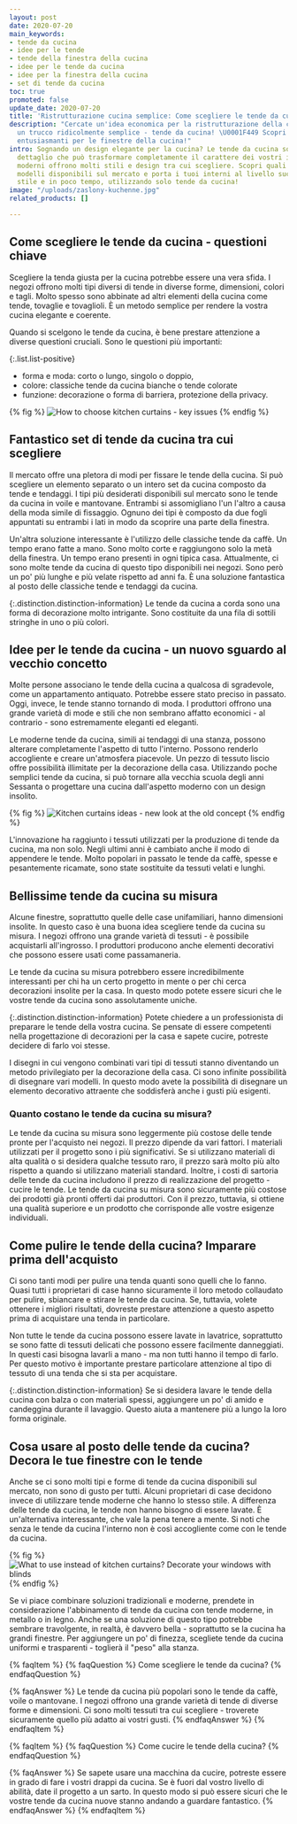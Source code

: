 ```yaml
---
layout: post
date: 2020-07-20
main_keywords:
- tende da cucina
- idee per le tende
- tende della finestra della cucina
- idee per le tende da cucina
- idee per la finestra della cucina
- set di tende da cucina
toc: true
promoted: false
update_date: 2020-07-20
title: 'Ristrutturazione cucina semplice: Come scegliere le tende da cucina?'
description: "Cercate un'idea economica per la ristrutturazione della cucina? ✔️ Imparare
  un trucco ridicolmente semplice - tende da cucina! \U0001F449 Scopri le idee più
  entusiasmanti per le finestre della cucina!"
intro: Sognando un design elegante per la cucina? Le tende da cucina sono un piccolo
  dettaglio che può trasformare completamente il carattere dei vostri interni. I produttori
  moderni offrono molti stili e design tra cui scegliere. Scopri quali sono i migliori
  modelli disponibili sul mercato e porta i tuoi interni al livello successivo, con
  stile e in poco tempo, utilizzando solo tende da cucina!
image: "/uploads/zaslony-kuchenne.jpg"
related_products: []

---
```

## Come scegliere le tende da cucina - questioni chiave

Scegliere la tenda giusta per la cucina potrebbe essere una vera sfida. I negozi offrono molti tipi diversi di tende in diverse forme, dimensioni, colori e tagli. Molto spesso sono abbinate ad altri elementi della cucina come tende, tovaglie e tovaglioli. È un metodo semplice per rendere la vostra cucina elegante e coerente.

Quando si scelgono le tende da cucina, è bene prestare attenzione a diverse questioni cruciali. Sono le questioni più importanti:

{:.list.list-positive}

* forma e moda: corto o lungo, singolo o doppio,
* colore: classiche tende da cucina bianche o tende colorate
* funzione: decorazione o forma di barriera, protezione della privacy.

{% fig %}
![How to choose kitchen curtains - key issues](/uploads/jakie-firanki-wybrac.jpg "How to choose kitchen curtains - key issues")
{% endfig %}

## Fantastico set di tende da cucina tra cui scegliere

Il mercato offre una pletora di modi per fissare le tende della cucina. Si può scegliere un elemento separato o un intero set da cucina composto da tende e tendaggi. I tipi più desiderati disponibili sul mercato sono le tende da cucina in voile e mantovane. Entrambi si assomigliano l'un l'altro a causa della moda simile di fissaggio. Ognuno dei tipi è composto da due fogli appuntati su entrambi i lati in modo da scoprire una parte della finestra.

Un'altra soluzione interessante è l'utilizzo delle classiche tende da caffè. Un tempo erano fatte a mano. Sono molto corte e raggiungono solo la metà della finestra. Un tempo erano presenti in ogni tipica casa. Attualmente, ci sono molte tende da cucina di questo tipo disponibili nei negozi. Sono però un po' più lunghe e più velate rispetto ad anni fa. È una soluzione fantastica al posto delle classiche tende e tendaggi da cucina.

{:.distinction.distinction-information}
Le tende da cucina a corda sono una forma di decorazione molto intrigante. Sono costituite da una fila di sottili stringhe in uno o più colori.

## Idee per le tende da cucina - un nuovo sguardo al vecchio concetto

Molte persone associano le tende della cucina a qualcosa di sgradevole, come un appartamento antiquato. Potrebbe essere stato preciso in passato. Oggi, invece, le tende stanno tornando di moda. I produttori offrono una grande varietà di mode e stili che non sembrano affatto economici - al contrario - sono estremamente eleganti ed eleganti.

Le moderne tende da cucina, simili ai tendaggi di una stanza, possono alterare completamente l'aspetto di tutto l'interno. Possono renderlo accogliente e creare un'atmosfera piacevole. Un pezzo di tessuto liscio offre possibilità illimitate per la decorazione della casa. Utilizzando poche semplici tende da cucina, si può tornare alla vecchia scuola degli anni Sessanta o progettare una cucina dall'aspetto moderno con un design insolito.

{% fig %}
![Kitchen curtains ideas - new look at the old concept](/uploads/zaluzje-kuchenne.jpg "Kitchen curtains ideas - new look at the old concept")
{% endfig %}

L'innovazione ha raggiunto i tessuti utilizzati per la produzione di tende da cucina, ma non solo. Negli ultimi anni è cambiato anche il modo di appendere le tende. Molto popolari in passato le tende da caffè, spesse e pesantemente ricamate, sono state sostituite da tessuti velati e lunghi.

## Bellissime tende da cucina su misura

Alcune finestre, soprattutto quelle delle case unifamiliari, hanno dimensioni insolite. In questo caso è una buona idea scegliere tende da cucina su misura. I negozi offrono una grande varietà di tessuti - è possibile acquistarli all'ingrosso. I produttori producono anche elementi decorativi che possono essere usati come passamaneria.

Le tende da cucina su misura potrebbero essere incredibilmente interessanti per chi ha un certo progetto in mente o per chi cerca decorazioni insolite per la casa. In questo modo potete essere sicuri che le vostre tende da cucina sono assolutamente uniche.

{:.distinction.distinction-information}
Potete chiedere a un professionista di preparare le tende della vostra cucina. Se pensate di essere competenti nella progettazione di decorazioni per la casa e sapete cucire, potreste decidere di farlo voi stesse.

I disegni in cui vengono combinati vari tipi di tessuti stanno diventando un metodo privilegiato per la decorazione della casa. Ci sono infinite possibilità di disegnare vari modelli. In questo modo avete la possibilità di disegnare un elemento decorativo attraente che soddisferà anche i gusti più esigenti.

### Quanto costano le tende da cucina su misura?

Le tende da cucina su misura sono leggermente più costose delle tende pronte per l'acquisto nei negozi. Il prezzo dipende da vari fattori. I materiali utilizzati per il progetto sono i più significativi. Se si utilizzano materiali di alta qualità o si desidera qualche tessuto raro, il prezzo sarà molto più alto rispetto a quando si utilizzano materiali standard. Inoltre, i costi di sartoria delle tende da cucina includono il prezzo di realizzazione del progetto - cucire le tende. Le tende da cucina su misura sono sicuramente più costose dei prodotti già pronti offerti dai produttori. Con il prezzo, tuttavia, si ottiene una qualità superiore e un prodotto che corrisponde alle vostre esigenze individuali.

## Come pulire le tende della cucina? Imparare prima dell'acquisto

Ci sono tanti modi per pulire una tenda quanti sono quelli che lo fanno. Quasi tutti i proprietari di case hanno sicuramente il loro metodo collaudato per pulire, sbiancare e stirare le tende da cucina. Se, tuttavia, volete ottenere i migliori risultati, dovreste prestare attenzione a questo aspetto prima di acquistare una tenda in particolare.

Non tutte le tende da cucina possono essere lavate in lavatrice, soprattutto se sono fatte di tessuti delicati che possono essere facilmente danneggiati. In questi casi bisogna lavarli a mano - ma non tutti hanno il tempo di farlo. Per questo motivo è importante prestare particolare attenzione al tipo di tessuto di una tenda che si sta per acquistare.

{:.distinction.distinction-information}
Se si desidera lavare le tende della cucina con balza o con materiali spessi, aggiungere un po' di amido e candeggina durante il lavaggio. Questo aiuta a mantenere più a lungo la loro forma originale.

## Cosa usare al posto delle tende da cucina? Decora le tue finestre con le tende

Anche se ci sono molti tipi e forme di tende da cucina disponibili sul mercato, non sono di gusto per tutti. Alcuni proprietari di case decidono invece di utilizzare tende moderne che hanno lo stesso stile. A differenza delle tende da cucina, le tende non hanno bisogno di essere lavate. È un'alternativa interessante, che vale la pena tenere a mente. Si noti che senza le tende da cucina l'interno non è così accogliente come con le tende da cucina.

{% fig %}
![What to use instead of kitchen curtains? Decorate your windows with blinds](/uploads/kuchnia-zaluzje1.jpg "What to use instead of kitchen curtains? Decorate your windows with blinds")
{% endfig %}

Se vi piace combinare soluzioni tradizionali e moderne, prendete in considerazione l'abbinamento di tende da cucina con tende moderne, in metallo o in legno. Anche se una soluzione di questo tipo potrebbe sembrare travolgente, in realtà, è davvero bella - soprattutto se la cucina ha grandi finestre. Per aggiungere un po' di finezza, scegliete tende da cucina uniformi e trasparenti - toglierà il "peso" alla stanza.

{% faqItem %}
{% faqQuestion %}
Come scegliere le tende da cucina?
{% endfaqQuestion %}

{% faqAnswer %}
Le tende da cucina più popolari sono le tende da caffè, voile o mantovane. I negozi offrono una grande varietà di tende di diverse forme e dimensioni. Ci sono molti tessuti tra cui scegliere - troverete sicuramente quello più adatto ai vostri gusti.
{% endfaqAnswer %}
{% endfaqItem %}

{% faqItem %}
{% faqQuestion %}
Come cucire le tende della cucina?
{% endfaqQuestion %}

{% faqAnswer %}
Se sapete usare una macchina da cucire, potreste essere in grado di fare i vostri drappi da cucina. Se è fuori dal vostro livello di abilità, date il progetto a un sarto. In questo modo si può essere sicuri che le vostre tende da cucina nuove stanno andando a guardare fantastico.
{% endfaqAnswer %}
{% endfaqItem %}